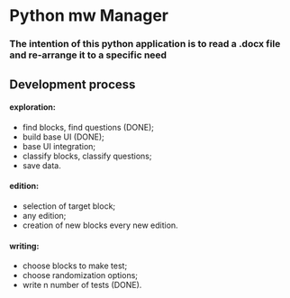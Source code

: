 # Python mw Manager
### The intention of this python application is to read a .docx file and re-arrange it to a specific need

## Development process
#### exploration:
* find blocks, find questions (DONE);
* build base UI (DONE);
* base UI integration;
* classify blocks, classify questions;
* save data.
#### edition:
* selection of target block;
* any edition;
* creation of new blocks every new edition.
#### writing:
* choose blocks to make test;
* choose randomization options;
* write n number of tests (DONE).

